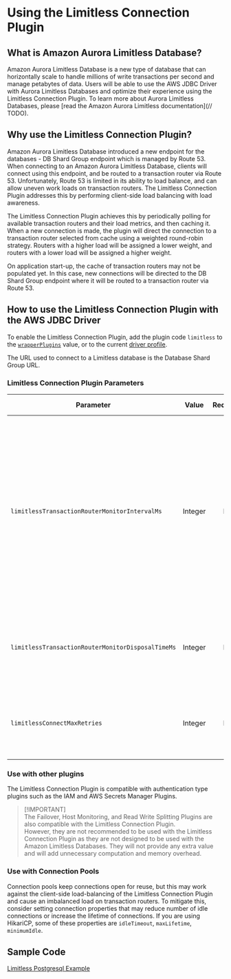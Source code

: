 # Using the Limitless Connection Plugin

## What is Amazon Aurora Limitless Database?

Amazon Aurora Limitless Database is a new type of database that can horizontally scale to handle millions of write transactions per second and manage petabytes of data.
Users will be able to use the AWS JDBC Driver with Aurora Limitless Databases and optimize their experience using the Limitless Connection Plugin. 
To learn more about Aurora Limitless Databases, please [read the Amazon Aurora Limitless documentation](// TODO).

## Why use the Limitless Connection Plugin?

Amazon Aurora Limitless Database introduced a new endpoint for the databases - DB Shard Group endpoint which is managed by Route 53. 
When connecting to an Amazon Aurora Limitless Database, clients will connect using this endpoint, and be routed to a transaction router via Route 53.
Unfortunately, Route 53 is limited in its ability to load balance, and can allow uneven work loads on transaction routers.
The Limitless Connection Plugin addresses this by performing client-side load balancing with load awareness. 

The Limitless Connection Plugin achieves this by periodically polling for available transaction routers and their load metrics, and then caching it.
When a new connection is made, the plugin will direct the connection to a transaction router selected from cache using a weighted round-robin strategy.
Routers with a higher load will be assigned a lower weight, and routers with a lower load will be assigned a higher weight.

On application start-up, the cache of transaction routers may not be populated yet.
In this case, new connections will be directed to the DB Shard Group endpoint where it will be routed to a transaction router via Route 53.

## How to use the Limitless Connection Plugin with the AWS JDBC Driver
To enable the Limitless Connection Plugin, add the plugin code `limitless` to the [`wrapperPlugins`](../UsingTheJdbcDriver.md#connection-plugin-manager-parameters) value, or to the current [driver profile](../UsingTheJdbcDriver.md#connection-plugin-manager-parameters).

The URL used to connect to a Limitless database is the Database Shard Group URL.

### Limitless Connection Plugin Parameters
| Parameter                                         |  Value  | Required | Description                                                                                                                                                                                                                  | Default Value | Example Value |
|---------------------------------------------------|:-------:|:--------:|:-----------------------------------------------------------------------------------------------------------------------------------------------------------------------------------------------------------------------------|---------------|---------------|
| `limitlessTransactionRouterMonitorIntervalMs`     | Integer |    No    | Interval in milliseconds between polling for load metric metadata of transaction routers. Note that the default value of 15 seconds was chosen to match the expected refresh rate of load metric metadata from the database. | `15000`       | `30000`       |
| `limitlessTransactionRouterMonitorDisposalTimeMs` | Integer |    No    | Interval in milliseconds for Limitless monitor to be considered inactive and to be disposed.                                                                                                                                 | `600000`      | `300000`      |
| `limitlessConnectMaxRetries`                      | Integer |    No    | Max number of connection retries the Limitless Connection Plugin will attempt.                                                                                                                                               | `5`           | `13`          |

### Use with other plugins
The Limitless Connection Plugin is compatible with authentication type plugins such as the IAM and AWS Secrets Manager Plugins.

> [!IMPORTANT]\
> The Failover, Host Monitoring, and Read Write Splitting Plugins are also compatible with the Limitless Connection Plugin.  
However, they are not recommended to be used with the Limitless Connection Plugin as they are not designed to be used with the Amazon Limitless Databases. 
They will not provide any extra value and will add unnecessary computation and memory overhead.

### Use with Connection Pools
Connection pools keep connections open for reuse, but this may work against the client-side load-balancing of the Limitless Connection Plugin and cause an imbalanced load on transaction routers.
To mitigate this, consider setting connection properties that may reduce number of idle connections or increase the lifetime of connections.
If you are using HikariCP, some of these properties are `idleTimeout`, `maxLifetime`, `minimumIdle`.

## Sample Code
[Limitless Postgresql Example](../../../examples/AWSDriverExample/src/main/java/software/amazon/LimitlessPostgresqlExample.java)
